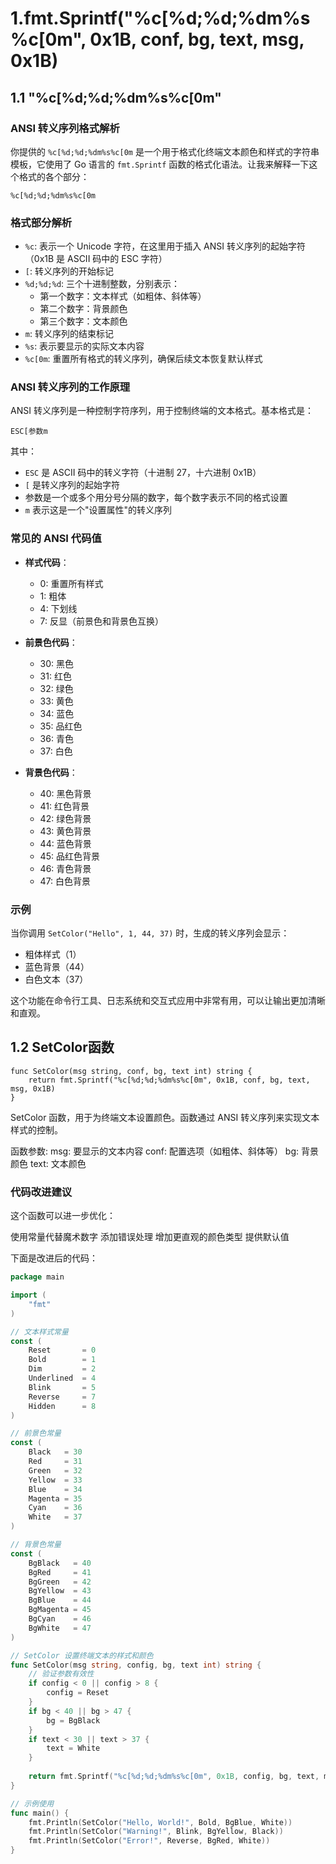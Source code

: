 # 1.fmt.Sprintf("%c[%d;%d;%dm%s%c[0m", 0x1B, conf, bg, text, msg, 0x1B)
 
## 1.1 "%c[%d;%d;%dm%s%c[0m" 
### ANSI 转义序列格式解析

你提供的 `%c[%d;%d;%dm%s%c[0m` 是一个用于格式化终端文本颜色和样式的字符串模板，它使用了 Go 语言的 `fmt.Sprintf` 函数的格式化语法。让我来解释一下这个格式的各个部分：

```
%c[%d;%d;%dm%s%c[0m
```

### 格式部分解析

- `%c`: 表示一个 Unicode 字符，在这里用于插入 ANSI 转义序列的起始字符（0x1B 是 ASCII 码中的 ESC 字符）
- `[`: 转义序列的开始标记
- `%d;%d;%d`: 三个十进制整数，分别表示：
  - 第一个数字：文本样式（如粗体、斜体等）
  - 第二个数字：背景颜色
  - 第三个数字：文本颜色
- `m`: 转义序列的结束标记
- `%s`: 表示要显示的实际文本内容
- `%c[0m`: 重置所有格式的转义序列，确保后续文本恢复默认样式

### ANSI 转义序列的工作原理
ANSI 转义序列是一种控制字符序列，用于控制终端的文本格式。基本格式是：

```
ESC[参数m
```

其中：
- `ESC` 是 ASCII 码中的转义字符（十进制 27，十六进制 0x1B）
- `[` 是转义序列的起始字符
- 参数是一个或多个用分号分隔的数字，每个数字表示不同的格式设置
- `m` 表示这是一个"设置属性"的转义序列

### 常见的 ANSI 代码值

- **样式代码**：
  - 0: 重置所有样式
  - 1: 粗体
  - 4: 下划线
  - 7: 反显（前景色和背景色互换）

- **前景色代码**：
  - 30: 黑色
  - 31: 红色
  - 32: 绿色
  - 33: 黄色
  - 34: 蓝色
  - 35: 品红色
  - 36: 青色
  - 37: 白色

- **背景色代码**：
  - 40: 黑色背景
  - 41: 红色背景
  - 42: 绿色背景
  - 43: 黄色背景
  - 44: 蓝色背景
  - 45: 品红色背景
  - 46: 青色背景
  - 47: 白色背景

### 示例

当你调用 `SetColor("Hello", 1, 44, 37)` 时，生成的转义序列会显示：
- 粗体样式（1）
- 蓝色背景（44）
- 白色文本（37）

这个功能在命令行工具、日志系统和交互式应用中非常有用，可以让输出更加清晰和直观。

## 1.2 SetColor函数
```
func SetColor(msg string, conf, bg, text int) string {
	return fmt.Sprintf("%c[%d;%d;%dm%s%c[0m", 0x1B, conf, bg, text, msg, 0x1B)
}
```
 SetColor 函数，用于为终端文本设置颜色。函数通过 ANSI 转义序列来实现文本样式的控制。

函数参数:
msg: 要显示的文本内容
conf: 配置选项（如粗体、斜体等）
bg: 背景颜色
text: 文本颜色

### 代码改进建议
这个函数可以进一步优化：

使用常量代替魔术数字
添加错误处理
增加更直观的颜色类型
提供默认值

下面是改进后的代码：
```go
package main

import (
	"fmt"
)

// 文本样式常量
const (
	Reset       = 0
	Bold        = 1
	Dim         = 2
	Underlined  = 4
	Blink       = 5
	Reverse     = 7
	Hidden      = 8
)

// 前景色常量
const (
	Black   = 30
	Red     = 31
	Green   = 32
	Yellow  = 33
	Blue    = 34
	Magenta = 35
	Cyan    = 36
	White   = 37
)

// 背景色常量
const (
	BgBlack   = 40
	BgRed     = 41
	BgGreen   = 42
	BgYellow  = 43
	BgBlue    = 44
	BgMagenta = 45
	BgCyan    = 46
	BgWhite   = 47
)

// SetColor 设置终端文本的样式和颜色
func SetColor(msg string, config, bg, text int) string {
	// 验证参数有效性
	if config < 0 || config > 8 {
		config = Reset
	}
	if bg < 40 || bg > 47 {
		bg = BgBlack
	}
	if text < 30 || text > 37 {
		text = White
	}
	
	return fmt.Sprintf("%c[%d;%d;%dm%s%c[0m", 0x1B, config, bg, text, msg, 0x1B)
}

// 示例使用
func main() {
	fmt.Println(SetColor("Hello, World!", Bold, BgBlue, White))
	fmt.Println(SetColor("Warning!", Blink, BgYellow, Black))
	fmt.Println(SetColor("Error!", Reverse, BgRed, White))
}

```